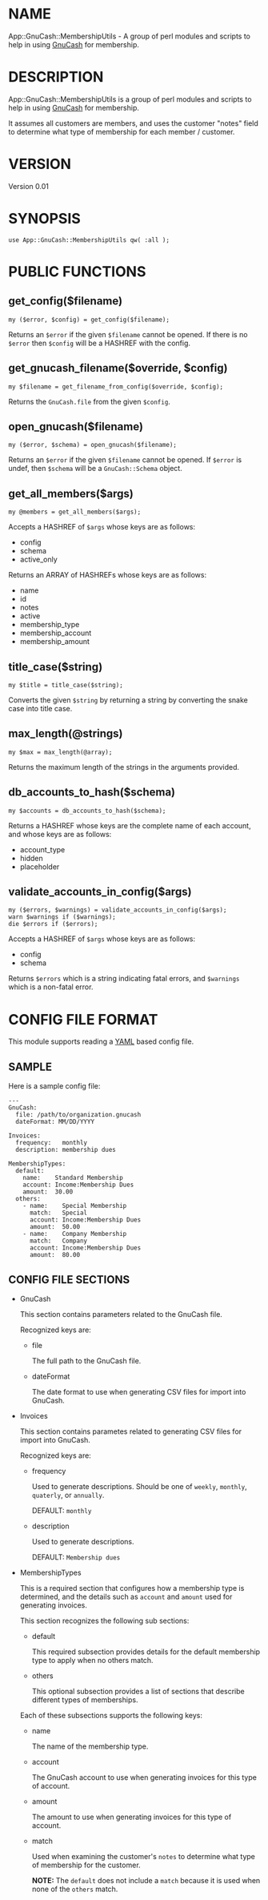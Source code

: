 # NAME

App::GnuCash::MembershipUtils - A group of perl modules and scripts to help in
using [GnuCash](https://www.gnucash.org/) for membership.

# DESCRIPTION

App::GnuCash::MembershipUtils is a group of perl modules and scripts to help in
using [GnuCash](https://www.gnucash.org/) for membership.

It assumes all customers are members, and uses the customer "notes" field to 
determine what type of membership for each member / customer.

# VERSION

Version 0.01

# SYNOPSIS

    use App::GnuCash::MembershipUtils qw( :all );

# PUBLIC FUNCTIONS

## get\_config($filename)

    my ($error, $config) = get_config($filename);

Returns an `$error` if the given `$filename` cannot be opened.
If there is no `$error` then `$config` will be a HASHREF with the
config.

## get\_gnucash\_filename($override, $config)

    my $filename = get_filename_from_config($override, $config);

Returns the `GnuCash.file` from the given `$config`.

## open\_gnucash($filename)

    my ($error, $schema) = open_gnucash($filename);

Returns an `$error` if the given `$filename` cannot be opened.
If `$error` is undef, then `$schema` will be a `GnuCash::Schema`
object.

## get\_all\_members($args)

    my @members = get_all_members($args);

Accepts a HASHREF of `$args` whose keys are as follows:

- config
- schema
- active\_only

Returns an ARRAY of HASHREFs whose keys are as follows:

- name
- id
- notes
- active
- membership\_type
- membership\_account
- membership\_amount

## title\_case($string)

    my $title = title_case($string);

Converts the given `$string` by returning a string by converting
the snake case into title case.

## max\_length(@strings)

    my $max = max_length(@array);

Returns the maximum length of the strings in the arguments provided.

## db\_accounts\_to\_hash($schema)

    my $accounts = db_accounts_to_hash($schema);

Returns a HASHREF whose keys are the complete name of each
account, and whose keys are as follows:

- account\_type
- hidden
- placeholder

## validate\_accounts\_in\_config($args)

    my ($errors, $warnings) = validate_accounts_in_config($args);
    warn $warnings if ($warnings);
    die $errors if ($errors);

Accepts a HASHREF of `$args` whose keys are as follows:

- config
- schema

Returns `$errors` which is a string indicating fatal errors, and
`$warnings` which is a non-fatal error.

# CONFIG FILE FORMAT

This module supports reading a [YAML](https://yaml.org/) based config file.

## SAMPLE

Here is a sample config file:

    ---
    GnuCash:
      file: /path/to/organization.gnucash
      dateFormat: MM/DD/YYYY

    Invoices:
      frequency:   monthly
      description: membership dues

    MembershipTypes:
      default:
        name:    Standard Membership
        account: Income:Membership Dues
        amount:  30.00
      others:
        - name:    Special Membership
          match:   Special
          account: Income:Membership Dues
          amount:  50.00
        - name:    Company Membership
          match:   Company
          account: Income:Membership Dues
          amount:  80.00

## CONFIG FILE SECTIONS

- GnuCash

    This section contains parameters related to the GnuCash file.

    Recognized keys are:

    - file

        The full path to the GnuCash file.

    - dateFormat

        The date format to use when generating CSV files for import into GnuCash.

- Invoices

    This section contains parametes related to generating CSV files for import
    into GnuCash.

    Recognized keys are:

    - frequency

        Used to generate descriptions. Should be one of `weekly`, `monthly`, `quaterly`,
        or `annually`.

        DEFAULT: `monthly`

    - description

        Used to generate descriptions.

        DEFAULT: `Membership dues`

- MembershipTypes

    This is a required section that configures how a membership type is determined, and
    the details such as `account` and `amount` used for generating invoices.

    This section recognizes the following sub sections:

    - default

        This required subsection provides details for the default membership type to apply
        when no others match.

    - others

        This optional subsection provides a list of sections that describe different types
        of memberships.

    Each of these subsections supports the following keys:

    - name

        The name of the membership type.

    - account

        The GnuCash account to use when generating invoices for this type of account.

    - amount

        The amount to use when generating invoices for this type of account.

    - match

        Used when examining the customer's `notes` to determine what type of membership
        for the customer.

        **NOTE:** The `default` does not include a `match` because it is used when none
        of the `others` match.

